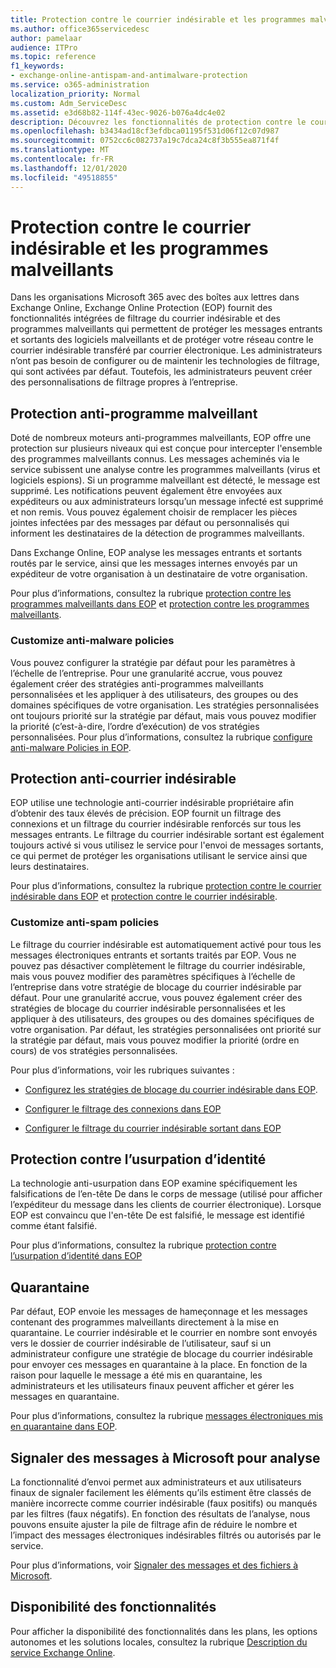 ```yaml
---
title: Protection contre le courrier indésirable et les programmes malveillants
ms.author: office365servicedesc
author: pamelaar
audience: ITPro
ms.topic: reference
f1_keywords:
- exchange-online-antispam-and-antimalware-protection
ms.service: o365-administration
localization_priority: Normal
ms.custom: Adm_ServiceDesc
ms.assetid: e3d68b82-114f-43ec-9026-b076a4dc4e02
description: Découvrez les fonctionnalités de protection contre le courrier indésirable et les programmes malveillants qui sont disponibles dans les organisations Microsoft 365 avec des boîtes aux lettres Exchange Online.
ms.openlocfilehash: b3434ad18cf3efdbca01195f531d06f12c07d987
ms.sourcegitcommit: 0752cc6c082737a19c7dca24c8f3b555ea871f4f
ms.translationtype: MT
ms.contentlocale: fr-FR
ms.lasthandoff: 12/01/2020
ms.locfileid: "49518855"
---
```

# <a name="anti-spam-and-anti-malware-protection"></a>Protection contre le courrier indésirable et les programmes malveillants

Dans les organisations Microsoft 365 avec des boîtes aux lettres dans Exchange Online, Exchange Online Protection (EOP) fournit des fonctionnalités intégrées de filtrage du courrier indésirable et des programmes malveillants qui permettent de protéger les messages entrants et sortants des logiciels malveillants et de protéger votre réseau contre le courrier indésirable transféré par courrier électronique. Les administrateurs n’ont pas besoin de configurer ou de maintenir les technologies de filtrage, qui sont activées par défaut. Toutefois, les administrateurs peuvent créer des personnalisations de filtrage propres à l’entreprise.

## <a name="anti-malware-protection"></a>Protection anti-programme malveillant

Doté de nombreux moteurs anti-programmes malveillants, EOP offre une protection sur plusieurs niveaux qui est conçue pour intercepter l'ensemble des programmes malveillants connus. Les messages acheminés via le service subissent une analyse contre les programmes malveillants (virus et logiciels espions). Si un programme malveillant est détecté, le message est supprimé. Les notifications peuvent également être envoyées aux expéditeurs ou aux administrateurs lorsqu’un message infecté est supprimé et non remis. Vous pouvez également choisir de remplacer les pièces jointes infectées par des messages par défaut ou personnalisés qui informent les destinataires de la détection de programmes malveillants.

Dans Exchange Online, EOP analyse les messages entrants et sortants routés par le service, ainsi que les messages internes envoyés par un expéditeur de votre organisation à un destinataire de votre organisation.

Pour plus d’informations, consultez la rubrique [protection contre les programmes malveillants dans EOP](https://docs.microsoft.com/microsoft-365/security/office-365-security/anti-malware-protection) et [protection contre les programmes malveillants](https://docs.microsoft.com/microsoft-365/security/office-365-security/anti-malware-protection-faq-eop).

### <a name="customize-anti-malware-policies"></a>Customize anti-malware policies

Vous pouvez configurer la stratégie par défaut pour les paramètres à l’échelle de l’entreprise. Pour une granularité accrue, vous pouvez également créer des stratégies anti-programmes malveillants personnalisées et les appliquer à des utilisateurs, des groupes ou des domaines spécifiques de votre organisation. Les stratégies personnalisées ont toujours priorité sur la stratégie par défaut, mais vous pouvez modifier la priorité (c’est-à-dire, l’ordre d’exécution) de vos stratégies personnalisées. Pour plus d’informations, consultez la rubrique [configure anti-malware Policies in EOP](https://docs.microsoft.com/microsoft-365/security/office-365-security/configure-anti-malware-policies).

## <a name="anti-spam-protection"></a>Protection anti-courrier indésirable

EOP utilise une technologie anti-courrier indésirable propriétaire afin d’obtenir des taux élevés de précision. EOP fournit un filtrage des connexions et un filtrage du courrier indésirable renforcés sur tous les messages entrants. Le filtrage du courrier indésirable sortant est également toujours activé si vous utilisez le service pour l'envoi de messages sortants, ce qui permet de protéger les organisations utilisant le service ainsi que leurs destinataires.

Pour plus d’informations, consultez la rubrique [protection contre le courrier indésirable dans EOP](https://docs.microsoft.com/microsoft-365/security/office-365-security/anti-spam-protection) et [protection contre le courrier indésirable](https://docs.microsoft.com/microsoft-365/security/office-365-security/anti-spam-protection-faq).

### <a name="customize-anti-spam-policies"></a>Customize anti-spam policies

Le filtrage du courrier indésirable est automatiquement activé pour tous les messages électroniques entrants et sortants traités par EOP. Vous ne pouvez pas désactiver complètement le filtrage du courrier indésirable, mais vous pouvez modifier des paramètres spécifiques à l’échelle de l’entreprise dans votre stratégie de blocage du courrier indésirable par défaut. Pour une granularité accrue, vous pouvez également créer des stratégies de blocage du courrier indésirable personnalisées et les appliquer à des utilisateurs, des groupes ou des domaines spécifiques de votre organisation. Par défaut, les stratégies personnalisées ont priorité sur la stratégie par défaut, mais vous pouvez modifier la priorité (ordre en cours) de vos stratégies personnalisées.

Pour plus d’informations, voir les rubriques suivantes :

- [Configurez les stratégies de blocage du courrier indésirable dans EOP](https://docs.microsoft.com/microsoft-365/security/office-365-security/configure-your-spam-filter-policies).

- [Configurer le filtrage des connexions dans EOP](https://docs.microsoft.com/microsoft-365/security/office-365-security/configure-the-connection-filter-policy)

- [Configurer le filtrage du courrier indésirable sortant dans EOP](https://docs.microsoft.com/microsoft-365/security/office-365-security/configure-the-outbound-spam-policy)

## <a name="anti-spoofing-protection"></a>Protection contre l’usurpation d’identité

La technologie anti-usurpation dans EOP examine spécifiquement les falsifications de l’en-tête De dans le corps de message (utilisé pour afficher l’expéditeur du message dans les clients de courrier électronique). Lorsque EOP est convaincu que l'en-tête De est falsifié, le message est identifié comme étant falsifié.

Pour plus d’informations, consultez la rubrique [protection contre l’usurpation d’identité dans EOP](https://docs.microsoft.com/microsoft-365/security/office-365-security/anti-spoofing-protection)

## <a name="quarantine"></a>Quarantaine

Par défaut, EOP envoie les messages de hameçonnage et les messages contenant des programmes malveillants directement à la mise en quarantaine. Le courrier indésirable et le courrier en nombre sont envoyés vers le dossier de courrier indésirable de l’utilisateur, sauf si un administrateur configure une stratégie de blocage du courrier indésirable pour envoyer ces messages en quarantaine à la place. En fonction de la raison pour laquelle le message a été mis en quarantaine, les administrateurs et les utilisateurs finaux peuvent afficher et gérer les messages en quarantaine.

Pour plus d’informations, consultez la rubrique [messages électroniques mis en quarantaine dans EOP](https://docs.microsoft.com/microsoft-365/security/office-365-security/quarantine-email-messages).

## <a name="report-messages-to-microsoft-for-analysis"></a>Signaler des messages à Microsoft pour analyse

La fonctionnalité d’envoi permet aux administrateurs et aux utilisateurs finaux de signaler facilement les éléments qu’ils estiment être classés de manière incorrecte comme courrier indésirable (faux positifs) ou manqués par les filtres (faux négatifs). En fonction des résultats de l’analyse, nous pouvons ensuite ajuster la pile de filtrage afin de réduire le nombre et l’impact des messages électroniques indésirables filtrés ou autorisés par le service.

Pour plus d’informations, voir [Signaler des messages et des fichiers à Microsoft](https://docs.microsoft.com/microsoft-365/security/office-365-security/report-junk-email-messages-to-microsoft).

## <a name="feature-availability"></a>Disponibilité des fonctionnalités

Pour afficher la disponibilité des fonctionnalités dans les plans, les options autonomes et les solutions locales, consultez la rubrique [Description du service Exchange Online](exchange-online-service-description.md).
